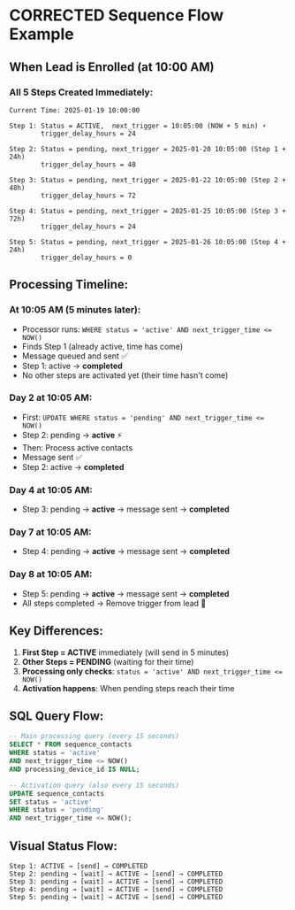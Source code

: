 # CORRECTED Sequence Flow Example

## When Lead is Enrolled (at 10:00 AM)

### All 5 Steps Created Immediately:

```
Current Time: 2025-01-19 10:00:00

Step 1: Status = ACTIVE,  next_trigger = 10:05:00 (NOW + 5 min) ⚡
        trigger_delay_hours = 24

Step 2: Status = pending, next_trigger = 2025-01-20 10:05:00 (Step 1 + 24h)
        trigger_delay_hours = 48

Step 3: Status = pending, next_trigger = 2025-01-22 10:05:00 (Step 2 + 48h)
        trigger_delay_hours = 72

Step 4: Status = pending, next_trigger = 2025-01-25 10:05:00 (Step 3 + 72h)
        trigger_delay_hours = 24

Step 5: Status = pending, next_trigger = 2025-01-26 10:05:00 (Step 4 + 24h)
        trigger_delay_hours = 0
```

## Processing Timeline:

### At 10:05 AM (5 minutes later):
- Processor runs: `WHERE status = 'active' AND next_trigger_time <= NOW()`
- Finds Step 1 (already active, time has come)
- Message queued and sent ✅
- Step 1: active → **completed**
- No other steps are activated yet (their time hasn't come)

### Day 2 at 10:05 AM:
- First: `UPDATE WHERE status = 'pending' AND next_trigger_time <= NOW()`
- Step 2: pending → **active** ⚡
- Then: Process active contacts
- Message sent ✅
- Step 2: active → **completed**

### Day 4 at 10:05 AM:
- Step 3: pending → **active** → message sent → **completed**

### Day 7 at 10:05 AM:
- Step 4: pending → **active** → message sent → **completed**

### Day 8 at 10:05 AM:
- Step 5: pending → **active** → message sent → **completed**
- All steps completed → Remove trigger from lead 🎉

## Key Differences:

1. **First Step = ACTIVE** immediately (will send in 5 minutes)
2. **Other Steps = PENDING** (waiting for their time)
3. **Processing only checks**: `status = 'active' AND next_trigger_time <= NOW()`
4. **Activation happens**: When pending steps reach their time

## SQL Query Flow:

```sql
-- Main processing query (every 15 seconds)
SELECT * FROM sequence_contacts 
WHERE status = 'active' 
AND next_trigger_time <= NOW()
AND processing_device_id IS NULL;

-- Activation query (also every 15 seconds)
UPDATE sequence_contacts 
SET status = 'active'
WHERE status = 'pending' 
AND next_trigger_time <= NOW();
```

## Visual Status Flow:

```
Step 1: ACTIVE → [send] → COMPLETED
Step 2: pending → [wait] → ACTIVE → [send] → COMPLETED
Step 3: pending → [wait] → ACTIVE → [send] → COMPLETED
Step 4: pending → [wait] → ACTIVE → [send] → COMPLETED
Step 5: pending → [wait] → ACTIVE → [send] → COMPLETED
```

